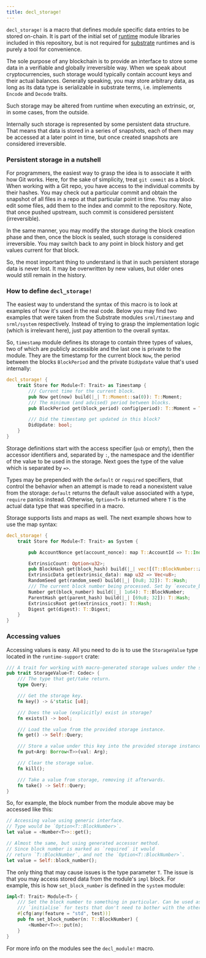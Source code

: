 ```yaml
---
title: decl_storage!
---
```


`decl_storage!` is a macro that defines module specific data entries to be stored on-chain. It is part of the initial set of [runtime](Runtime) module libraries included in this repository, but is not required for [substrate](Parity-Substrate) runtimes and is purely a tool for convenience.

The sole purpose of any blockchain is to provide an interface to store some data in a verifiable and globally irreversible way. When we speak about cryptocurrencies, such storage would typically contain account keys and their actual balances. Generally speaking, you may store arbitrary data, as long as its data type is serializable in substrate terms, i.e. implements `Encode` and `Decode` traits.

Such storage may be altered from runtime when executing an extrinsic, or, in some cases, from the outside.

Internally such storage is represented by some persistent data structure. That means that data is stored in a series of snapshots, each of them may be accessed at a later point in time, but once created snapshots are considered irreversible.

### Persistent storage in a nutshell

For programmers, the easiest way to grasp the idea is to associate it with how Git works. Here, for the sake of simplicity, treat `git commit` as a block. When working with a Git repo, you have access to the individual commits by their hashes. You may check out a particular commit and obtain the snapshot of all files in a repo at that particular point in time. You may also edit some files, add them to the index and commit to the repository. Note, that once pushed upstream, such commit is considered persistent (irreversible). 

In the same manner, you may modify the storage during the block creation phase and then, once the block is sealed, such storage is considered irreversible. You may switch back to any point in block history and get values current for that block.

So, the most important thing to understand is that in such persistent storage data is never lost. It may be overwritten by new values, but older ones would still remain in the history.

### How to define `decl_storage!` 

The easiest way to understand the syntax of this macro is to look at examples of how it's used in the real code. Below you may find two examples that were taken from the Substrate modules `srml/timestamp` and `srml/system` respectively. Instead of trying to grasp the implementation logic (which is irrelevant here), just pay attention to the overall syntax.

So, `timestamp` module defines its storage to contain three types of values, two of which are publicly accessible and the last one is private to the module. They are the timestamp for the current block `Now`, the period between the blocks `BlockPeriod` and the private `DidUpdate` value that's used internally:

```rust
decl_storage! {
	trait Store for Module<T: Trait> as Timestamp {
		/// Current time for the current block.
		pub Now get(now) build(|_| T::Moment::sa(0)): T::Moment;
		/// The minimum (and advised) period between blocks.
		pub BlockPeriod get(block_period) config(period): T::Moment = T::Moment::sa(5);

		/// Did the timestamp get updated in this block?
		DidUpdate: bool;
	}
}
```

Storage definitions start with the access specifier (`pub` or empty), then the accessor identifiers and, separated by `:`, the namespace and the identifier of the value to be used in the storage. Next goes the type of the value which is separated by `=>`. 

Types may be prepended with the `default` or `required` specifiers, that control the behavior when an attempt is made to read a nonexistent value from the storage: `default` returns the default value associated with a type, `require` panics instead. Otherwise, `Option<T>` is returned where `T` is the actual data type that was specified in a macro.

Storage supports lists and maps as well. The next example shows how to use the map syntax:

```rust
decl_storage! {
	trait Store for Module<T: Trait> as System {

		pub AccountNonce get(account_nonce): map T::AccountId => T::Index;

		ExtrinsicCount: Option<u32>;
		pub BlockHash get(block_hash) build(|_| vec![(T::BlockNumber::zero(), [69u8; 32])]): map T::BlockNumber => T::Hash;
		ExtrinsicData get(extrinsic_data): map u32 => Vec<u8>;
		RandomSeed get(random_seed) build(|_| [0u8; 32]): T::Hash;
		/// The current block number being processed. Set by `execute_block`.
		Number get(block_number) build(|_| 1u64): T::BlockNumber;
		ParentHash get(parent_hash) build(|_| [69u8; 32]): T::Hash;
		ExtrinsicsRoot get(extrinsics_root): T::Hash;
		Digest get(digest): T::Digest;
	}
}
```

### Accessing values

Accessing values is easy. All you need to do is to use the `StorageValue` type located in the `runtime-support` crate:

```rust
/// A trait for working with macro-generated storage values under the substrate storage API.
pub trait StorageValue<T: Codec> {
	/// The type that get/take return.
	type Query;

	/// Get the storage key.
	fn key() -> &'static [u8];

	/// Does the value (explicitly) exist in storage?
	fn exists() -> bool;

	/// Load the value from the provided storage instance.
	fn get() -> Self::Query;

	/// Store a value under this key into the provided storage instance.
	fn put<Arg: Borrow<T>>(val: Arg);

	/// Clear the storage value.
	fn kill();

	/// Take a value from storage, removing it afterwards.
	fn take() -> Self::Query;
}
```

So, for example, the block number from the module above may be accessed like this:
```rust
// Accessing value using generic interface.
// Type would be `Option<T::BlockNumber>`.
let value = <Number<T>>::get();

// Almost the same, but using generated accessor method. 
// Since block number is marked as `required` it would 
// return `T::BlockNumber`, and not the `Option<T::BlockNumber>`.
let value = Self::block_number();
```

The only thing that may cause issues is the type parameter `T`. The issue is that you may access stored data from the module's `impl` block. For example, this is how `set_block_number` is defined in the `system` module:

```rust
impl<T: Trait> Module<T> {
	/// Set the block number to something in particular. Can be used as an alternative to
	/// `initialise` for tests that don't need to bother with the other environment entries.
	#[cfg(any(feature = "std", test))]
	pub fn set_block_number(n: T::BlockNumber) {
		<Number<T>>::put(n);
	}
}
```

For more info on the modules see the `decl_module!` macro.
